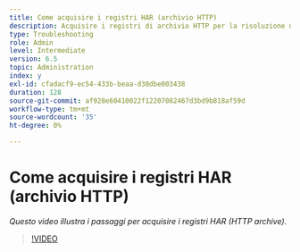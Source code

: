```yaml
---
title: Come acquisire i registri HAR (archivio HTTP)
description: Acquisire i registri di archivio HTTP per la risoluzione dei problemi relativi alla rete
type: Troubleshooting
role: Admin
level: Intermediate
version: 6.5
topic: Administration
index: y
exl-id: cfadacf9-ec54-433b-beaa-d38dbe003438
duration: 128
source-git-commit: af928e60410022f12207082467d3bd9b818af59d
workflow-type: tm+mt
source-wordcount: '35'
ht-degree: 0%

---
```


# Come acquisire i registri HAR (archivio HTTP)

*Questo video illustra i passaggi per acquisire i registri HAR (HTTP archive).*

>[!VIDEO](https://video.tv.adobe.com/v/335488?quality=12&learn=on)
